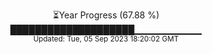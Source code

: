 <p align="center">
⏳Year Progress (67.88 %) <br>
████████████████████▁▁▁▁▁▁▁▁▁▁ <br>
<sub>Updated: Tue, 05 Sep 2023 18:20:02 GMT</sub>
</p>

